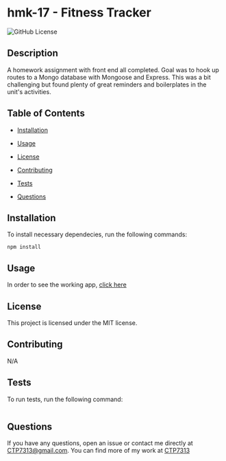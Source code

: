 # hmk-17 - Fitness Tracker

![GitHub License](https://img.shields.io/badge/License-MIT-green.svg)

## Description

A homework assignment with front end all completed. Goal was to hook up routes to a Mongo database with Mongoose and Express. This was a bit challenging but found plenty of great reminders and boilerplates in the unit's activities.

## Table of Contents

* [Installation](#installation)

* [Usage](#usage)

* [License](#license)

* [Contributing](#contributing)

* [Tests](#tests)

* [Questions](#Questions)

## Installation

To install necessary dependecies, run the following commands:

```
npm install
```

## Usage

In order to see the working app, [click here](https://nameless-plateau-11556.herokuapp.com/)

## License

This project is licensed under the MIT license.

## Contributing

N/A

## Tests

To run tests, run the following command:
```

```

## Questions

If you have any questions, open an issue or contact me directly at [CTP7313@gmail.com](CTP7313@gmail.com).
You can find more of my work at [CTP7313](https://github.com/CTP7313)